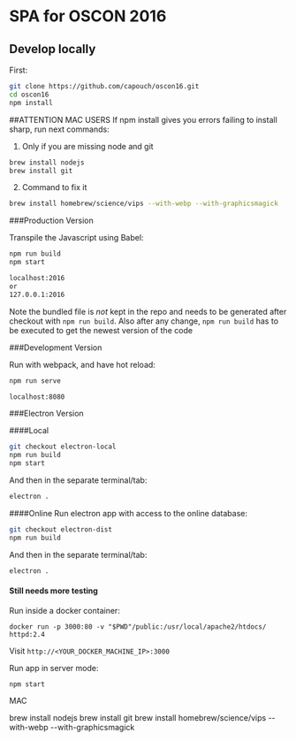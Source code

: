 # SPA for OSCON 2016

## Develop locally

First:

```bash
git clone https://github.com/capouch/oscon16.git
cd oscon16
npm install
```

##ATTENTION MAC USERS
If npm install gives you errors failing to install sharp, run next commands:

1. Only if you are missing node and git
```bash
brew install nodejs
brew install git
```
2. Command to fix it
```bash
brew install homebrew/science/vips --with-webp --with-graphicsmagick
```


###Production Version

Transpile the Javascript using Babel:

```bash
npm run build
npm start
```
```bash
localhost:2016
or
127.0.0.1:2016
```
Note the bundled file is *not* kept in the repo and needs to be generated after
checkout with `npm run build`. Also after any change, `npm run build` has to be
executed to get the newest version of the code


###Development Version

Run with webpack, and have hot reload:

```bash
npm run serve
```
```bash
localhost:8080
```

###Electron Version

####Local
```bash
git checkout electron-local
npm run build
npm start
```
And then in the separate terminal/tab:

```bash
electron .
```

####Online
Run electron app with access to the online database:

```bash
git checkout electron-dist
npm run build
```
And then in the separate terminal/tab:

```bash
electron .
```


#### Still needs more testing
Run inside a docker container:

```
docker run -p 3000:80 -v "$PWD"/public:/usr/local/apache2/htdocs/ httpd:2.4
```

Visit `http://<YOUR_DOCKER_MACHINE_IP>:3000`

Run app in server mode:

```
npm start
```









MAC

brew install nodejs
brew install git
brew install homebrew/science/vips --with-webp --with-graphicsmagick
